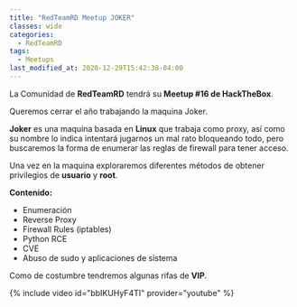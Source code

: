 ```yaml
---
title: "RedTeamRD Meetup JOKER"
classes: wide
categories:
  - RedTeamRD
tags:
  - Meetups
last_modified_at: 2020-12-29T15:42:38-04:00
---
```


La Comunidad de **RedTeamRD** tendrá su **Meetup #16 de HackTheBox**.

Queremos cerrar el año trabajando la maquina Joker.

**Joker** es una maquina basada en **Linux** que trabaja como proxy, así como su nombre lo indica intentará jugarnos un mal rato bloqueando todo, pero buscaremos la forma de enumerar las reglas de firewall para tener acceso.

Una vez en la maquina exploraremos diferentes métodos de obtener privilegios de **usuario** y **root**.

**Contenido:**
- Enumeración
- Reverse Proxy
- Firewall Rules (iptables)
- Python RCE
- CVE
- Abuso de sudo y aplicaciones de sistema

Como de costumbre tendremos algunas rifas de **VIP**.

{% include video id="bbIKUHyF4TI" provider="youtube" %}